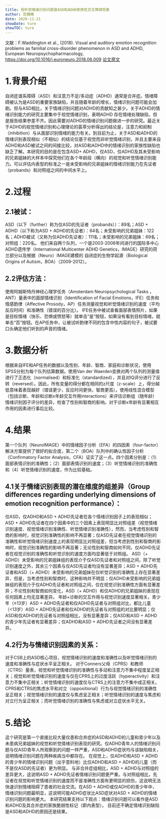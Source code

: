 ```yaml
---
title: 视听觉情绪识别问题是ASD和ADHD家族性交叉障碍现象
author: 范穗穗
date: 2020-11-21
showDate: ture
showTOC: ture
---
```

文献：F.Waddington et al., (2018). Visual and auditory emotion recognition problems as familial cross-disorder phenomenon in ASD and ADHD,  European Neuropsychopharmacology, https://doi.org/10.1016/j.euroneuro.2018.06.009
[论文原文](../Source_Files/2020-11-21-FSS2.pdf)
# 1.背景介绍
自闭症谱系障碍（ASD）和注意力不足/多动症（ADHD）通常是合并症。情绪障碍被认为是ASD的重要家族缺陷，并且随着年龄的增长，情绪识别问题可能会加剧。但与ASD相比，关于情绪识别问题对ADHD的贡献知之甚少。关于ADHD的情绪识别能力的研究主要集中于视觉情绪识别，表明ADHD 存在情绪处理缺陷，但是报告结果参差不齐。因此需要对ADHD的情绪识别问题做进一步的研究。最近关于ADHD的视觉情绪识别和心理理论的荟萃分析得出的结论是，注意力和抑制（inhibition）与从面部识别情绪的能力有关。到目前为止，关于ASD和ADHD的情绪识别表现相似（不相似）的结论仅基于视觉而非听觉情绪识别，并且主要来自ADHD和ASD被试之间的间接比较，对ASD和ADHD中的情绪识别的家族性缺陷也缺乏了解。本研究的目的是在包含ASD+ ADHD，仅ASD，仅ADHD及其未受影响的兄弟姐妹的大样本中探究他们在各个年龄段（横向）的视觉和听觉情绪识别能力。可以评估内表型的标准之一是未受影响的兄弟姐妹的情绪识别能力在先证者（probands）和对照组之间的中间水平上。
# 2.过程
## 2.1被试：
ASD（以下（further）称为仅ASD的先证者（probands））：89名；ASD + ADHD（以下称为ASD + ADHD的先证者）：64名；未受影响的兄弟姐妹：122名；ADHD被试（又称为仅ADHD先证者）：111名；未受影响的兄弟姐妹：69名；对照组：220名。
他们来自两个队列，一个是2003-2006年间进行的国际多中心ADHD遗传学（International Multicenter ADHD Genetics，IMAGE）研究的荷兰部分以及根据（Neuro）IMAGE建模的
自闭症的生物学起源（Biological Origins of Autism，BOA）（2009-2012）。
## 2.2评估方法：
使用阿姆斯特丹神经心理学任务（Amsterdam Neuropsychological Tasks ，ANT）量表中的面部情绪识别（Identification of Facial Emotions，IFE）任务和情感韵律（Affective Prosody，AP）任务测量视觉和听觉情绪识别的速度（平均反应时间）和准确性（错误的百分比）。
IFE任务中被试查看面部表情照片，如果是目标情绪（快乐、恐惧或愤怒等）就单击“是”按钮，如果没有看到目标情绪，就单击“否”按钮。在AP任务中，让被试听韵律不同的包含中性内容的句子，被试要口头确定他们听到的声音的情绪。
# 3.数据分析
根据来自IFE和AP任务的数据以及性别、年龄、智商、家庭和诊断状况，使用SPSS分别为每个队列估算数据。使用Van der Waerden变换对两个队列的测量值进行了正态化（normalised）和标准化（standardized），并且对IQ评分进行了反转（reversed）。因此，所有变量的得分都在相同的z尺度（z-scale）上，得分越低意味着表现越好（错误更少，反应时间更快，智商更高）。使用线性混合模型（包括诊断、年龄和诊断x年龄交互作用interactions）来评估诊断组（随年龄）情绪识别因子评分的差异，检查了性别和智商的影响。对于诊断x年龄有显著相互作用的因素进行事后比较。
# 4.结果
第一个队列（NeuroIMAGE）中的情绪因子分析（EFA）的四因素（four-factor）解决方案提供了很好的拟合度，第二个（BOA）队列中的确认性因子分析（Confirmatory Factor Analysis，CFA）证实了这一点。四个因素分别是：（1）面部表情识别的准确性；（2）面部表情识别的速度；（3）听觉情绪识别的准确性和（4）听觉情绪识别的速度，作为比较基础。
## 4.1关于情绪识别表现的潜在维度的组差异（Group differences regarding underlying dimensions of emotion recognition performance）：
仅ASD，仅ADHD和ASD + ADHD先证者在各个情绪识别因子上的表现相似；ASD + ADHD先证者在四个因素中的三个因素上表现明显比对照组差（视觉情绪识别速度、视觉情绪识别准确性、听觉情绪识别准确性），然而，当考虑性别和智商的影响时，视觉识别准确性的影响不再显著；仅ASD先证者在视觉情绪识别的准确性和听觉情绪识别速度上的表现明显比对照组差，但当考虑到性别和智商的影响时，视觉识别准确性的影响不再显著；无论性别和智商如何不同，仅ADHD先证者在视觉识别的准确性和听觉识别的速度方面均显著低于对照组。 
ASD（+ ADHD）未受影响的兄弟姐妹组的表现介于仅ASD先证者和对照组之间，除了听觉识别速度之外，其余三个因素与仅ASD先证者均没有显著差异；ASD + ADHD先证者和ASD（+ ADHD）未受影响的兄弟姐妹在仅听觉识别的准确性上存在显著差异，但是，当考虑性别和智商时，这种影响并不明显；仅ADHD未受影响的兄弟姐妹组的表现介于仅ADHD先证者和对照组之间，仅在视觉识别准确性方面有显著差异；不论性别和智商如何变化，ASD（+ ADHD）和仅ADHD的兄弟姐妹的表现在任何因素上均无显著差异。
年龄×诊断的交互作用与视觉识别速度显著相关。青少年（≥13岁）ASD + ADHD先证者和仅ADHD先证者与对照组对比，都比儿童（<13岁）ASD + ADHD先证者和仅ADHD的先证者与对照组的对比要明显；仅ASD和仅ADHD的先证者与对照组相比，没有显著差异；仅ASD和ASD + ADHD的青少年先证者有显著差异；仅ADHD和ASD + ADHD先证者之间没有显著差异。
## 4.2行为与情绪识别因素的关系：
对于CSB上的ASD核心项目，视觉情绪识别的速度和准确性以及听觉情绪识别的速度和准确性与症状水平呈正相关。
对于Conners父母（CPRS）和教师（CTRS）量表，视觉和听觉情绪识别的准确性与多动和注意力不集中程度呈正相关；视觉和听觉情绪识别的速度与仅在CPRS上的过度活跃（hyperactivity）和注意力不集中正相关；听觉情绪识别的速度仅与CTRS上的注意力不集中成正相关。
CPRS和CTRS的焦虑水平和对立（oppositional）行为与视觉情绪识别的准确性呈正相关；视觉情绪识别的速度仅与焦虑呈正相关；听觉情绪识别的速度与焦虑和对立行为呈正相关；而听觉情绪识别的准确性与焦虑或对立症状水平无关。
# 5.结论
这个研究是第一个直接比较大量仅患和合并症的ASD和ADHD的儿童和青少年以及未患病兄弟姐妹的视觉和听觉情绪识别表现的研究。仅ADHD青年人的情绪识别问题与仅ASD青年人所观察到的问题一样严重，ASD和ADHD症状均与该缺陷相关，说明情绪识别问题在两种疾病当中都存在。
在视觉上，仅ADHD和ASD + ADHD的青少年的情绪识别问题（出乎意料地）比仅ADHD和ASD + ADHD的儿童（而不是仅ASD的先证者）更为明显。
与非合并症组相比，ASD + ADHD与对照组的差异更大，这说明ASD + ADHD先证者情绪识别问题更严重。与对照组相比，先证者在视觉和听觉情绪识别的速度而不是准确性方面有更明显的损伤，这说明无法快速识别情绪阻碍了患者的社会交流。在ASD + ADHD或仅ADHD的青少年中，情绪识别问题最明显，这说明可能ADHD症状比ASD症状对ASD + ADHD的情绪识别问题的影响更大。
本研究结果支持以下观点：情绪识别问题可以看作是ASD和ADHD及其合并症的家族脆弱性标记（即内表型）。
目前还不确定情绪识别缺陷是ASD和ADHD的原因还是结果。
